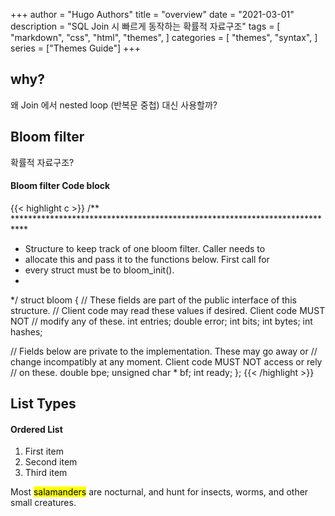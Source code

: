 +++
author = "Hugo Authors"
title = "overview"
date = "2021-03-01"
description = "SQL Join 시 빠르게 동작하는 확률적 자료구조"
tags = [
    "markdown",
    "css",
    "html",
    "themes",
]
categories = [
    "themes",
    "syntax",
]
series = ["Themes Guide"]
+++

## why?

왜 Join 에서 nested loop (반복문 중첩) 대신 사용할까?

<!--more-->

## Bloom filter

확률적 자료구조?

#### Bloom filter Code block
{{< highlight c >}}
/** ***************************************************************************
 * Structure to keep track of one bloom filter.  Caller needs to
 * allocate this and pass it to the functions below. First call for
 * every struct must be to bloom_init().
 *
 */
struct bloom
{
  // These fields are part of the public interface of this structure.
  // Client code may read these values if desired. Client code MUST NOT
  // modify any of these.
  int entries;
  double error;
  int bits;
  int bytes;
  int hashes;

  // Fields below are private to the implementation. These may go away or
  // change incompatibly at any moment. Client code MUST NOT access or rely
  // on these.
  double bpe;
  unsigned char * bf;
  int ready;
};
{{< /highlight >}}

## List Types

#### Ordered List

1. First item
2. Second item
3. Third item

Most <mark>salamanders</mark> are nocturnal, and hunt for insects, worms, and other small creatures.

<!--more-->